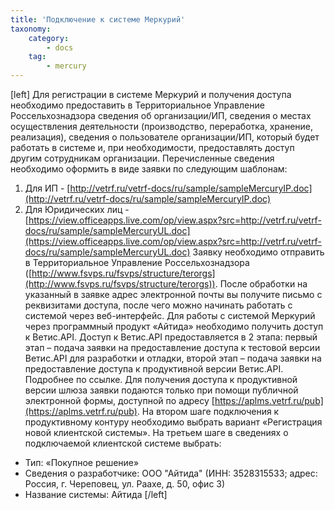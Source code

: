 ```yaml
---
title: 'Подключение к системе Меркурий'
taxonomy:
    category:
        - docs
    tag:
        - mercury
---
```


[left]
Для регистрации в системе Меркурий и получения доступа необходимо предоставить в Территориальное Управление Россельхознадзора сведения об организации/ИП, сведения о местах осуществления деятельности (производство, переработка, хранение, реализация), сведения о пользователе организации/ИП, который будет работать в системе и, при необходимости, предоставлять доступ другим сотрудникам организации.
Перечисленные сведения необходимо оформить в виде заявки по следующим шаблонам:

1.  Для ИП - [http://vetrf.ru/vetrf-docs/ru/sample/sampleMercuryIP.doc](http://vetrf.ru/vetrf-docs/ru/sample/sampleMercuryIP.doc)
2.  Для Юридических лиц - [https://view.officeapps.live.com/op/view.aspx?src=http://vetrf.ru/vetrf-docs/ru/sample/sampleMercuryUL.doc](https://view.officeapps.live.com/op/view.aspx?src=http://vetrf.ru/vetrf-docs/ru/sample/sampleMercuryUL.doc)
    Заявку необходимо отправить в Территориальное Управление Россельхознадзора ([http://www.fsvps.ru/fsvps/structure/terorgs](http://www.fsvps.ru/fsvps/structure/terorgs)).
    После обработки на указанный в заявке адрес электронной почты вы получите письмо с реквизитами доступа, после чего можно начинать работать с системой через веб-интерфейс.
    Для работы с системой Меркурий через программный продукт «Айтида» необходимо получить доступ к Ветис.API.
    Доступ к Ветис.API предоставляется в 2 этапа: первый этап – подача заявки на предоставление доступа к тестовой версии Ветис.API для разработки и отладки, второй этап – подача заявки на предоставление доступа к продуктивной версии Ветис.API. Подробнее по ссылке.
    Для получения доступа к продуктивной версии шлюза заявки подаются только при помощи публичной электронной формы, доступной по адресу [https://aplms.vetrf.ru/pub](https://aplms.vetrf.ru/pub).
    На втором шаге подключения к продуктивному контуру необходимо выбрать вариант «Регистрация новой клиентской системы».
    На третьем шаге в сведениях о подключаемой клиентской системе выбрать:

*   Тип: «Покупное решение»
*   Сведения о разработчике: ООО "Айтида" (ИНН: 3528315533; адрес: Россия, г. Череповец, ул. Раахе, д. 50, офис 3)
*   Название системы: Айтида
[/left]
